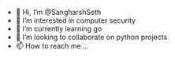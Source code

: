 - 👋 Hi, I’m @SangharshSeth
- 👀 I’m interested in computer security
- 🌱 I’m currently learning go
- 💞️ I’m looking to collaborate on python projects
- 📫 How to reach me ...

<!---
SangharshSeth/SangharshSeth is a ✨ special ✨ repository because its `README.md` (this file) appears on your GitHub profile.
You can click the Preview link to take a look at your changes.
--->
